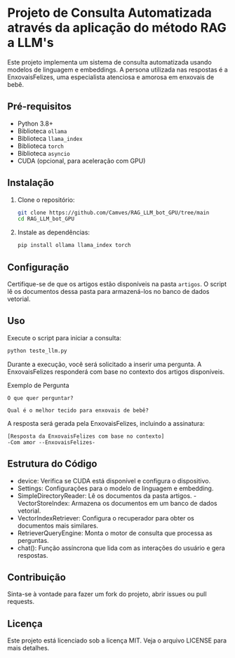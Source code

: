 # Projeto de Consulta Automatizada através da aplicação do método RAG a LLM's

Este projeto implementa um sistema de consulta automatizada usando modelos de linguagem e embeddings. A persona utilizada nas respostas é a EnxovaisFelizes, uma especialista atenciosa e amorosa em enxovais de bebê.

## Pré-requisitos

- Python 3.8+
- Biblioteca `ollama`
- Biblioteca `llama_index`
- Biblioteca `torch`
- Biblioteca `asyncio`
- CUDA (opcional, para aceleração com GPU)

## Instalação

1. Clone o repositório:

    ```bash
    git clone https://github.com/Camves/RAG_LLM_bot_GPU/tree/main
    cd RAG_LLM_bot_GPU
    ```

2. Instale as dependências:

    ```bash
    pip install ollama llama_index torch
    ```

## Configuração

Certifique-se de que os artigos estão disponíveis na pasta `artigos`. O script lê os documentos dessa pasta para armazená-los no banco de dados vetorial.

## Uso

Execute o script para iniciar a consulta:

```bash
python teste_llm.py
```
Durante a execução, você será solicitado a inserir uma pergunta. A EnxovaisFelizes responderá com base no contexto dos artigos disponíveis.

Exemplo de Pergunta
```
O que quer perguntar?
```
```
Qual é o melhor tecido para enxovais de bebê?
```
A resposta será gerada pela EnxovaisFelizes, incluindo a assinatura:

```
[Resposta da EnxovaisFelizes com base no contexto]
-Com amor --EnxovaisFelizes-
```

## Estrutura do Código
- device: Verifica se CUDA está disponível e configura o dispositivo.
- Settings: Configurações para o modelo de linguagem e embedding.
- SimpleDirectoryReader: Lê os documentos da pasta artigos.
 -VectorStoreIndex: Armazena os documentos em um banco de dados vetorial.
- VectorIndexRetriever: Configura o recuperador para obter os documentos mais similares.
- RetrieverQueryEngine: Monta o motor de consulta que processa as perguntas.
- chat(): Função assíncrona que lida com as interações do usuário e gera respostas.

## Contribuição
Sinta-se à vontade para fazer um fork do projeto, abrir issues ou pull requests.

## Licença
Este projeto está licenciado sob a licença MIT. Veja o arquivo LICENSE para mais detalhes.
